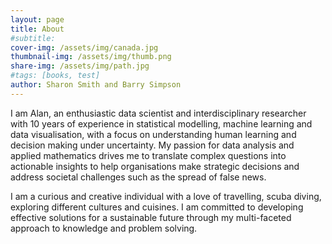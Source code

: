 ```yaml
---
layout: page
title: About
#subtitle: 
cover-img: /assets/img/canada.jpg
thumbnail-img: /assets/img/thumb.png
share-img: /assets/img/path.jpg
#tags: [books, test]
author: Sharon Smith and Barry Simpson
---
```



I am Alan, an enthusiastic data scientist and interdisciplinary researcher with 10 years of experience in statistical modelling, machine learning and data visualisation, with a focus on understanding human learning and decision making under uncertainty. My passion for data analysis and applied mathematics drives me to translate complex questions into actionable insights to help organisations make strategic decisions and address societal challenges such as the spread of false news.

I am a curious and creative individual with a love of travelling, scuba diving, exploring different cultures and cuisines. I am committed to developing effective solutions for a sustainable future through my multi-faceted approach to knowledge and problem solving.